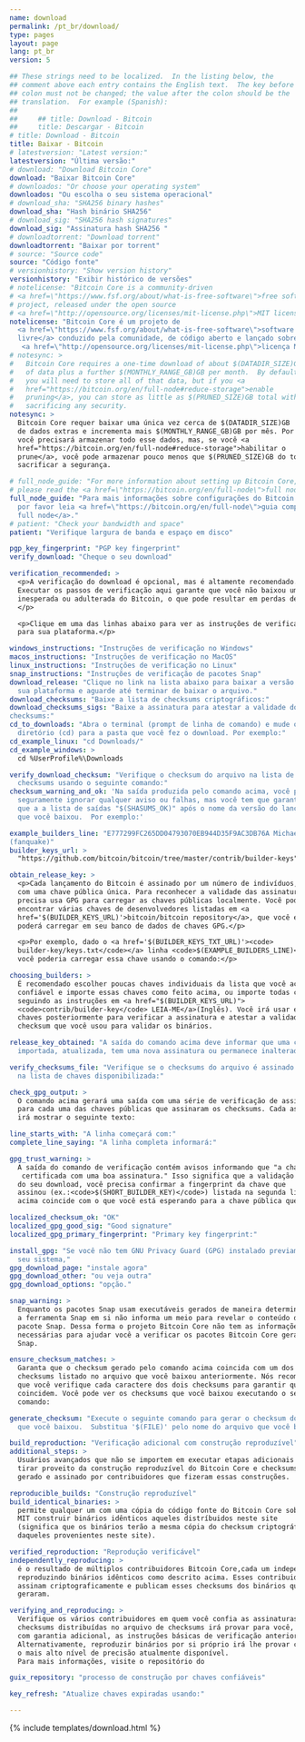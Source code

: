 ```yaml
---
name: download
permalink: /pt_br/download/
type: pages
layout: page
lang: pt_br
version: 5

## These strings need to be localized.  In the listing below, the
## comment above each entry contains the English text.  The key before the
## colon must not be changed; the value after the colon should be the
## translation.  For example (Spanish):
##
##     ## title: Download - Bitcoin
##     title: Descargar - Bitcoin
# title: Download - Bitcoin
title: Baixar - Bitcoin
# latestversion: "Latest version:"
latestversion: "Última versão:"
# download: "Download Bitcoin Core"
download: "Baixar Bitcoin Core"
# downloados: "Or choose your operating system"
downloados: "Ou escolha o seu sistema operacional"
# download_sha: "SHA256 binary hashes"
download_sha: "Hash binário SHA256"
# download_sig: "SHA256 hash signatures"
download_sig: "Assinatura hash SHA256 "
# downloadtorrent: "Download torrent"
downloadtorrent: "Baixar por torrent"
# source: "Source code"
source: "Código fonte"
# versionhistory: "Show version history"
versionhistory: "Exibir histórico de versões"
# notelicense: "Bitcoin Core is a community-driven
# <a href=\"https://www.fsf.org/about/what-is-free-software\">free software</a>
# project, released under the open source
# <a href=\"http://opensource.org/licenses/mit-license.php\">MIT license</a>."
notelicense: "Bitcoin Core é um projeto de
  <a href=\"https://www.fsf.org/about/what-is-free-software\">software
  livre</a> conduzido pela comunidade, de código aberto e lançado sobre
   <a href=\"http://opensource.org/licenses/mit-license.php\">licença MIT</a>."
# notesync: >
#   Bitcoin Core requires a one-time download of about $(DATADIR_SIZE)GB
#   of data plus a further $(MONTHLY_RANGE_GB)GB per month.  By default,
#   you will need to store all of that data, but if you <a
#   href="https://bitcoin.org/en/full-node#reduce-storage">enable
#   pruning</a>, you can store as little as $(PRUNED_SIZE)GB total without
#   sacrificing any security.
notesync: >
  Bitcoin Core requer baixar uma única vez cerca de $(DATADIR_SIZE)GB
  de dados extras e incrementa mais $(MONTHLY_RANGE_GB)GB por mês. Por padrão,
  você precisará armazenar todo esse dados, mas, se você <a
  href="https://bitcoin.org/en/full-node#reduce-storage">habilitar o
  prune</a>, você pode armazenar pouco menos que $(PRUNED_SIZE)GB do total sem
  sacrificar a segurança.

# full_node_guide: "For more information about setting up Bitcoin Core,
# please read the <a href=\"https://bitcoin.org/en/full-node\">full node guide</a>."
full_node_guide: "Para mais informações sobre configurações do Bitcoin Core,
  por favor leia <a href=\"https://bitcoin.org/en/full-node\">guia completo
  full node</a>."
# patient: "Check your bandwidth and space"
patient: "Verifique largura de banda e espaço em disco"

pgp_key_fingerprint: "PGP key fingerprint"
verify_download: "Cheque o seu download"

verification_recommended: >
  <p>A verificação do download é opcional, mas é altamente recomendado.
  Executar os passos de verificação aqui garante que você não baixou uma versão
  inesperada ou adulterada do Bitcoin, o que pode resultar em perdas de fundos.
  </p>

  <p>Clique em uma das linhas abaixo para ver as instruções de verificação
  para sua plataforma.</p>

windows_instructions: "Instruções de verificação no Windows"
macos_instructions: "Instruções de verificação no MacOS"
linux_instructions: "Instruções de verificação no Linux"
snap_instructions: "Instruções de verificação de pacotes Snap"
download_release: "Clique no link na lista abaixo para baixar a versão para
  sua plataforma e aguarde até terminar de baixar o arquivo."
download_checksums: "Baixe a lista de checksums criptográficos:"
download_checksums_sigs: "Baixe a assinatura para atestar a validade dos
checksums:"
cd_to_downloads: "Abra o terminal (prompt de linha de comando) e mude o
  diretório (cd) para a pasta que você fez o download. Por exemplo:"
cd_example_linux: "cd Downloads/"
cd_example_windows: >
  cd %UserProfile%\Downloads

verify_download_checksum: "Verifique o checksum do arquivo na lista de
  checksums usando o seguinte comando:"
checksum_warning_and_ok: 'Na saída produzida pelo comando acima, você pode
  seguramente ignorar qualquer aviso ou falhas, mas você tem que garantir
  que a a lista de saídas "$(SHASUMS_OK)" após o nome da versão do lançamento
  que você baixou.  Por exemplo:'

example_builders_line: "E777299FC265DD04793070EB944D35F9AC3DB76A Michael Ford
(fanquake)"
builder_keys_url: >
  "https://github.com/bitcoin/bitcoin/tree/master/contrib/builder-keys"

obtain_release_key: >
  <p>Cada lançamento do Bitcoin é assinado por um número de indivíduos, cada um
  com uma chave pública única. Para reconhecer a validade das assinaturas, você
  precisa usa GPG para carregar as chaves públicas localmente. Você pode
  encontrar várias chaves de desenvolvedores listadas em <a
  href='$(BUILDER_KEYS_URL)'>bitcoin/bitcoin repository</a>, que você então
  poderá carregar em seu banco de dados de chaves GPG.</p>

  <p>Por exemplo, dado o <a href='$(BUILDER_KEYS_TXT_URL)'><code>
  builder-key/keys.txt</code></a> linha <code>$(EXAMPLE_BUILDERS_LINE)</code>
  você poderia carregar essa chave usando o comando:</p>

choosing_builders: >
  É recomendado escolher poucas chaves individuais da lista que você acha
  confiável e importe essas chaves como feito acima, ou importe todas chaves
  seguindo as instruções em <a href="$(BUILDER_KEYS_URL)">
  <code>contrib/builder-key</code> LEIA-ME</a>(Inglês). Você irá usar essas
  chaves posteriormente para verificar a assinatura e atestar a validade do
  checksum que você usou para validar os binários.

release_key_obtained: "A saída do comando acima deve informar que uma chave foi
  importada, atualizada, tem uma nova assinatura ou permanece inalterada."

verify_checksums_file: "Verifique se o checksums do arquivo é assinado via PGP
  na lista de chaves disponibilizada:"

check_gpg_output: >
  O comando acima gerará uma saída com uma série de verificação de assinaturas
  para cada uma das chaves públicas que assinaram os checksums. Cada assinatura
  irá mostrar o seguinte texto:

line_starts_with: "A linha começará com:"
complete_line_saying: "A linha completa informará:"

gpg_trust_warning: >
  A saída do comando de verificação contém avisos informando que "a chave não é
   certificada com uma boa assinatura." Isso significa que a validação completa
  do seu download, você precisa confirmar a fingerprint da chave que
  assinou (ex.:<code>$(SHORT_BUILDER_KEY)</code>) listada na segunda linha
  acima coincide com o que você está esperando para a chave pública que assinou.

localized_checksum_ok: "OK"
localized_gpg_good_sig: "Good signature"
localized_gpg_primary_fingerprint: "Primary key fingerprint:"

install_gpg: "Se você não tem GNU Privacy Guard (GPG) instalado previamente em
  seu sistema,"
gpg_download_page: "instale agora"
gpg_download_other: "ou veja outra"
gpg_download_options: "opção."

snap_warning: >
  Enquanto os pacotes Snap usam executáveis gerados de maneira determinística,
  a ferramenta Snap em si não informa um meio para revelar o conteúdo de um
  pacote Snap. Dessa forma o projeto Bitcoin Core não tem as informações
  necessárias para ajudar você a verificar os pacotes Bitcoin Core gerado pelo
  Snap.

ensure_checksum_matches: >
  Garanta que o checksum gerado pelo comando acima coincida com um dos
  checksums listado no arquivo que você baixou anteriormente. Nós recomendamos
  que você verifique cada caractere dos dois checksums para garantir que
  coincidem. Você pode ver os checksums que você baixou executando o seguinte
  comando:

generate_checksum: "Execute o seguinte comando para gerar o checksum do arquivo
  que você baixou.  Substitua '$(FILE)' pelo nome do arquivo que você baixou."

build_reproduction: "Verificação adicional com construção reproduzível"
additional_steps: >
  Usuários avançados que não se importem em executar etapas adicionais podem
  tirar proveito da construção reproduzível do Bitcoin Core e checksums
  gerado e assinado por contribuidores que fizeram essas construções.

reproducible_builds: "Construção reproduzível"
build_identical_binaries: >
  permite qualquer um com uma cópia do código fonte do Bitcoin Core sob licença
  MIT construir binários idênticos aqueles distríbuidos neste site
  (significa que os binários terão a mesma cópia do checksum criptográfico
  daqueles provenientes neste site).

verified_reproduction: "Reprodução verificável"
independently_reproducing: >
  é o resultado de múltiplos contribuidores Bitcoin Core,cada um independente
  reproduzindo binários idênticos como descrito acima. Esses contribuidores
  assinam criptograficamente e publicam esses checksums dos binários que eles
  geraram.

verifying_and_reproducing: >
  Verifique os vários contribuidores em quem você confia as assinaturas
  checksums distribuídas no arquivo de checksums irá provar para você,
  com garantia adicional, as instruções básicas de verificação anteriores.
  Alternativamente, reproduzir binários por si próprio irá lhe provar com
  o mais alto nível de precisão atualmente disponível.
  Para mais informações, visite o repositório do

guix_repository: "processo de construção por chaves confiáveis"

key_refresh: "Atualize chaves expiradas usando:"

---
```


{% include templates/download.html %}
